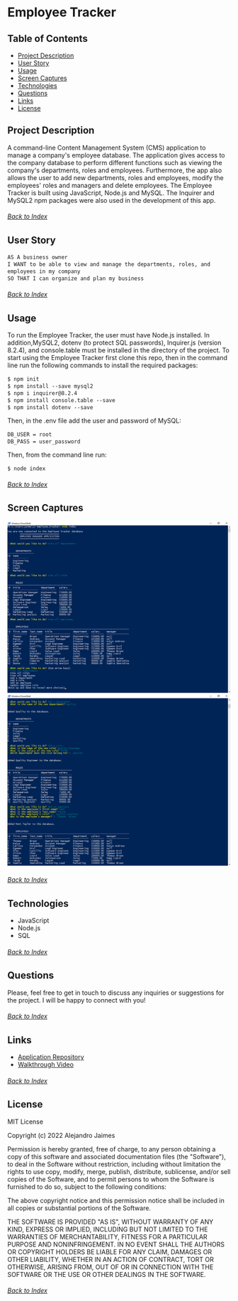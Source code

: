 # Employee Tracker

## Table of Contents

- [Project Description](#Project-Description)
- [User Story](#User-Story)
- [Usage](#Usage)
- [Screen Captures](#Screen-Captures)
- [Technologies](#Technologies)
- [Questions](#Questions)
- [Links](#Links)
- [License](#License)

## Project Description
A command-line Content Management System (CMS) application to manage a company's employee database. The application gives access to the company database to perform different functions such as viewing the company's departments, roles and employees. Furthermore, the app also allows the user to add new departments, roles and employees, modify the employees' roles and managers and delete employees. The Employee Tracker is built using JavaScript, Node.js and MySQL. The Inquirer and MySQL2 npm packages were also used in the development of this app.
###### [Back to Index](#Table-of-Contents)

## User Story

```
AS A business owner
I WANT to be able to view and manage the departments, roles, and employees in my company
SO THAT I can organize and plan my business
```
###### [Back to Index](#Table-of-Contents)

## Usage

To run the Employee Tracker, the user must have Node.js installed. In addition,MySQL2, dotenv (to protect SQL passwords), Inquirer.js (version 8.2.4), and console.table must be installed in the directory of the project. To start using the Employee Tracker first clone this repo, then in the command line run the following commands to install the required packages:

```
$ npm init
$ npm install --save mysql2
$ npm i inquirer@8.2.4
$ npm install console.table --save
$ npm install dotenv --save
```

Then, in the .env file add the user and password of MySQL:

```
DB_USER = root
DB_PASS = user_password
```

Then, from the command line run:

```
$ node index
```
###### [Back to Index](#Table-of-Contents)

## Screen Captures
![Employee Tracker 1](./assets/images/employee_tracker_01.png)
![Employee Tracker 2](./assets/images/employee_tracker_02.png)
###### [Back to Index](#Table-of-Contents)

## Technologies
- JavaScript
- Node.js
- SQL
###### [Back to Index](#Table-of-Contents)

## Questions
Please, feel free to get in touch to discuss any inquiries or suggestions for the project. I will be happy to connect with you!
###### [Back to Index](#Table-of-Contents)

## Links
- [Application Repository](https://github.com/AlexJCturbo/employee-tracker)
- [Walkthrough Video](https://drive.google.com/file/d/1brN2VEGvNoIK7eezRBjZwGnOidEBxGaj/view?usp=sharing)
###### [Back to Index](#Table-of-Contents)


## License
MIT License

Copyright (c) 2022 Alejandro Jaimes

Permission is hereby granted, free of charge, to any person obtaining a copy of this software and associated documentation files (the "Software"), to deal in the Software without restriction, including without limitation the rights to use copy, modify, merge, publish, distribute, sublicense, and/or sell copies of the Software, and to permit persons to whom the Software is furnished to do so, subject to the following conditions:

The above copyright notice and this permission notice shall be included in all copies or substantial portions of the Software.

THE SOFTWARE IS PROVIDED "AS IS", WITHOUT WARRANTY OF ANY KIND, EXPRESS OR IMPLIED, INCLUDING BUT NOT LIMITED TO THE WARRANTIES OF MERCHANTABILITY, FITNESS FOR A PARTICULAR PURPOSE AND NONINFRINGEMENT. IN NO EVENT SHALL THE AUTHORS OR COPYRIGHT HOLDERS BE LIABLE FOR ANY CLAIM, DAMAGES OR OTHER LIABILITY, WHETHER IN AN ACTION OF CONTRACT, TORT OR OTHERWISE, ARISING FROM, OUT OF OR IN CONNECTION WITH THE SOFTWARE OR THE USE OR OTHER DEALINGS IN THE SOFTWARE.
###### [Back to Index](#Table-of-Contents)
